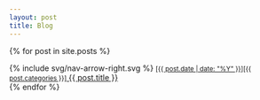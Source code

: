 ```yaml
---
layout: post
title: Blog
---
```


{% for post in site.posts %}
<div class="mb-2">
    {% include svg/nav-arrow-right.svg %}
    <a href="{{ post.url }}"><small class="text-secondary">[{{ post.date | date: "%Y" }}][{{ post.categories }}]</small> {{ post.title }}</a>
</div>
{% endfor %}
